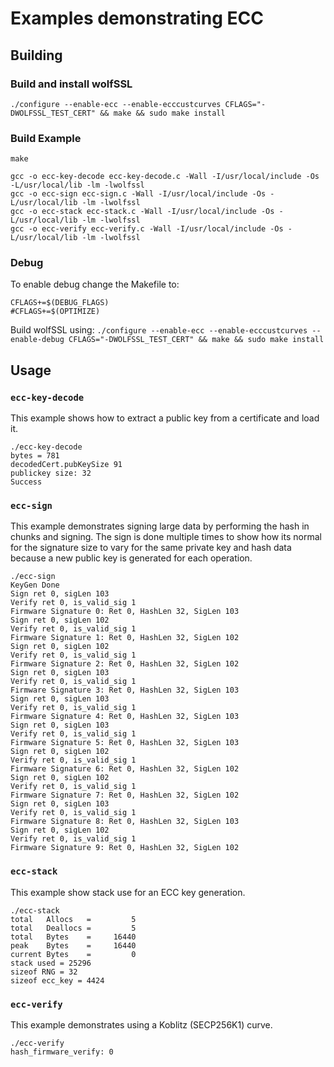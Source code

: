 # Examples demonstrating ECC

## Building

### Build and install wolfSSL

```
./configure --enable-ecc --enable-ecccustcurves CFLAGS="-DWOLFSSL_TEST_CERT" && make && sudo make install
```

### Build Example

```
make

gcc -o ecc-key-decode ecc-key-decode.c -Wall -I/usr/local/include -Os -L/usr/local/lib -lm -lwolfssl
gcc -o ecc-sign ecc-sign.c -Wall -I/usr/local/include -Os -L/usr/local/lib -lm -lwolfssl
gcc -o ecc-stack ecc-stack.c -Wall -I/usr/local/include -Os -L/usr/local/lib -lm -lwolfssl
gcc -o ecc-verify ecc-verify.c -Wall -I/usr/local/include -Os -L/usr/local/lib -lm -lwolfssl
```

### Debug

To enable debug change the Makefile to:

```
CFLAGS+=$(DEBUG_FLAGS)
#CFLAGS+=$(OPTIMIZE)
```

Build wolfSSL using: `./configure --enable-ecc --enable-ecccustcurves --enable-debug CFLAGS="-DWOLFSSL_TEST_CERT" && make && sudo make install`


## Usage

### `ecc-key-decode`

This example shows how to extract a public key from a certificate and load it.

```
./ecc-key-decode
bytes = 781
decodedCert.pubKeySize 91
publickey size: 32
Success

```

### `ecc-sign`

This example demonstrates signing large data by performing the hash in chunks and signing. The sign is done multiple times to show how its normal for the signature size to vary for the same private key and hash data because a new public key is generated for each operation.

```
./ecc-sign
KeyGen Done
Sign ret 0, sigLen 103
Verify ret 0, is_valid_sig 1
Firmware Signature 0: Ret 0, HashLen 32, SigLen 103
Sign ret 0, sigLen 102
Verify ret 0, is_valid_sig 1
Firmware Signature 1: Ret 0, HashLen 32, SigLen 102
Sign ret 0, sigLen 102
Verify ret 0, is_valid_sig 1
Firmware Signature 2: Ret 0, HashLen 32, SigLen 102
Sign ret 0, sigLen 103
Verify ret 0, is_valid_sig 1
Firmware Signature 3: Ret 0, HashLen 32, SigLen 103
Sign ret 0, sigLen 103
Verify ret 0, is_valid_sig 1
Firmware Signature 4: Ret 0, HashLen 32, SigLen 103
Sign ret 0, sigLen 103
Verify ret 0, is_valid_sig 1
Firmware Signature 5: Ret 0, HashLen 32, SigLen 103
Sign ret 0, sigLen 102
Verify ret 0, is_valid_sig 1
Firmware Signature 6: Ret 0, HashLen 32, SigLen 102
Sign ret 0, sigLen 102
Verify ret 0, is_valid_sig 1
Firmware Signature 7: Ret 0, HashLen 32, SigLen 102
Sign ret 0, sigLen 103
Verify ret 0, is_valid_sig 1
Firmware Signature 8: Ret 0, HashLen 32, SigLen 103
Sign ret 0, sigLen 102
Verify ret 0, is_valid_sig 1
Firmware Signature 9: Ret 0, HashLen 32, SigLen 102

```

### `ecc-stack`

This example show stack use for an ECC key generation.

```
./ecc-stack
total   Allocs   =         5
total   Deallocs =         5
total   Bytes    =     16440
peak    Bytes    =     16440
current Bytes    =         0
stack used = 25296
sizeof RNG = 32
sizeof ecc_key = 4424
```

### `ecc-verify`

This example demonstrates using a Koblitz (SECP256K1) curve.

```
./ecc-verify
hash_firmware_verify: 0
```
